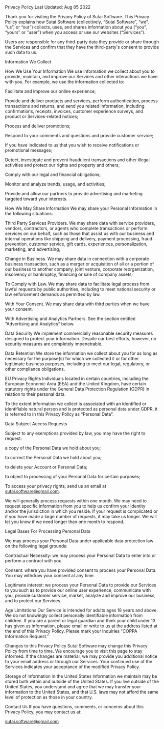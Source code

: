 Privacy Policy
Last Updated: Aug 05 2022

Thank you for visiting the Privacy Policy of Sutai Software. This Privacy Policy explains how Sutai Software (collectively, “Sutai Software”, “we”, “us”, or “our”) collects, uses, and shares information about you (“you”, “yours” or “user”) when you access or use our websites (“Services”).

Users are responsible for any third-party data they provide or share through the Services and confirm that they have the third-party's consent to provide such data to us.


Information We Collect

How We Use Your Information
We use information we collect about you to provide, maintain, and improve our Services and other interactions we have with you. For example, we use the information collected to:

Facilitate and improve our online experience;

Provide and deliver products and services, perform authentication, process transactions and returns, and send you related information, including confirmations, receipts, invoices, customer experience surveys, and product or Services-related notices;

Process and deliver promotions;

Respond to your comments and questions and provide customer service;

If you have indicated to us that you wish to receive notifications or promotional messages;

Detect, investigate and prevent fraudulent transactions and other illegal activities and protect our rights and property and others;

Comply with our legal and financial obligations;

Monitor and analyze trends, usage, and activities;

Provide and allow our partners to provide advertising and marketing targeted toward your interests.


How We May Share Information
We may share your Personal Information in the following situations:

Third Party Services Providers. We may share data with service providers, vendors, contractors, or agents who complete transactions or perform services on our behalf, such as those that assist us with our business and internal operations like shipping and delivery, payment processing, fraud prevention, customer service, gift cards, experiences, personalization, marketing, and advertising;

Change in Business. We may share data in connection with a corporate business transaction, such as a merger or acquisition of all or a portion of our business to another company, joint venture, corporate reorganization, insolvency or bankruptcy, financing or sale of company assets;

To Comply with Law. We may share data to facilitate legal process from lawful requests by public authorities, including to meet national security or law enforcement demands as permitted by law.

With Your Consent. We may share data with third parties when we have your consent.

With Advertising and Analytics Partners. See the section entitled “Advertising and Analytics” below.


Data Security
We implement commercially reasonable security measures designed to protect your information. Despite our best efforts, however, no security measures are completely impenetrable.


Data Retention
We store the information we collect about you for as long as necessary for the purpose(s) for which we collected it or for other legitimate business purposes, including to meet our legal, regulatory, or other compliance obligations.


EU Privacy Rights
Individuals located in certain countries, including the European Economic Area (EEA) and the United Kingdom, have certain statutory rights under the General Data Protection Regulation (GDPR) in relation to their personal data.

To the extent information we collect is associated with an identified or identifiable natural person and is protected as personal data under GDPR, it is referred to in this Privacy Policy as “Personal Data”.

Data Subject Access Requests

Subject to any exemptions provided by law, you may have the right to request:

a copy of the Personal Data we hold about you;

to correct the Personal Data we hold about you;

to delete your Account or Personal Data;

to object to processing of your Personal Data for certain purposes;

To access your privacy rights, send us an email at sutai.software@gmail.com.

We will generally process requests within one month. We may need to request specific information from you to help us confirm your identity and/or the jurisdiction in which you reside. If your request is complicated or if you have made a large number of requests, it may take us longer. We will let you know if we need longer than one month to respond.

Legal Bases For Processing Personal Data

We may process your Personal Data under applicable data protection law on the following legal grounds:

Contractual Necessity: we may process your Personal Data to enter into or perform a contract with you.

Consent: where you have provided consent to process your Personal Data. You may withdraw your consent at any time.

Legitimate interest: we process your Personal Data to provide our Services to you such as to provide our online user experience, communicate with you, provide customer service, market, analyze and improve our business, and to protect our Services.


Age Limitations
Our Service is intended for adults ages 18 years and above. We do not knowingly collect personally identifiable information from children. If you are a parent or legal guardian and think your child under 13 has given us information, please email or write to us at the address listed at the end of this Privacy Policy. Please mark your inquiries “COPPA Information Request.”


Changes to this Privacy Policy
Sutai Software may change this Privacy Policy from time to time. We encourage you to visit this page to stay informed. If the changes are material, we may provide you additional notice to your email address or through our Services. Your continued use of the Services indicates your acceptance of the modified Privacy Policy.


Storage of Information in the United States
Information we maintain may be stored both within and outside of the United States. If you live outside of the United States, you understand and agree that we may transfer your information to the United States, and that U.S. laws may not afford the same level of protection as those in your country.


Contact Us
If you have questions, comments, or concerns about this Privacy Policy, you may contact us at:

sutai.software@gmail.com


